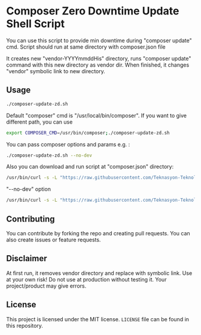 # Composer Zero Downtime Update Shell Script

You can use this script to provide min downtime during "composer update" cmd. Script should run at same directory with composer.json file

It creates new "vendor-YYYYmmddHis" directory, runs "composer update" command with this new directory as vendor dir. When finished, it changes "vendor" symbolic link to new directory.

## Usage

```bash
./composer-update-zd.sh
```

Default "composer" cmd is "/usr/local/bin/composer". If you want to give different path, you can use

```bash
export COMPOSER_CMD=/usr/bin/composer;./composer-update-zd.sh
```
You can pass composer options and params e.g. :

```bash
./composer-update-zd.sh --no-dev
```

Also you can download and run script at "composer.json" directory:
```bash
/usr/bin/curl -s -L "https://raw.githubusercontent.com/Teknasyon-Teknoloji/composer-update-zd/master/composer-update-zd.sh" | bash
```

"--no-dev" option
```bash
/usr/bin/curl -s -L "https://raw.githubusercontent.com/Teknasyon-Teknoloji/composer-update-zd/master/composer-update-zd.sh" | bash -s -- --no-dev
```

## Contributing

You can contribute by forking the repo and creating pull requests. You can also create issues or feature requests.

## Disclaimer

At first run, it removes vendor directory and replace with symbolic link.
Use at your own risk! Do not use at production without testing it. Your project/product may give errors.

## License

This project is licensed under the MIT license. `LICENSE` file can be found in this repository.
